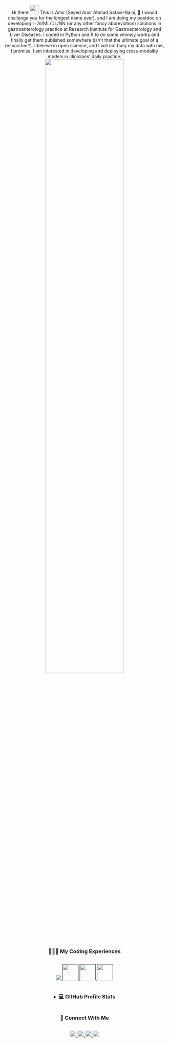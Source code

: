 <div align="center">
	
Hi there  <img src="https://media.giphy.com/media/hvRJCLFzcasrR4ia7z/giphy.gif" width="28"> This is Amir (Seyed Amir Ahmad Safavi-Naini, 👯 I would challenge you for the longest name ever), and I am doing my postdoc on developing ✨ AI/ML/DL/NN (or any other fancy abbreviation) solutions in gastroenterology practice at Research Institute for Gastroenterology and Liver Diseases. I coded in Python and R to do some whimsy works and finally get them published somewhere (isn't that the ultimate goal of a researcher?). I believe in open science, and I will not bury my data with me, I promise. I am interested in developing and deploying cross-modality models in clinicians' daily practice.
  <a href="https://amirsafavi.com/">
    <img src="https://res.cloudinary.com/dlqbikbis/image/upload/v1680359671/Untitled_2240_600_px_mkzflm.png" width="70%">
  </a>
<h3 style="display: inline-block">👨🏻‍💻 My Coding Experiences</h3>
<p align="center">
  <a href="">
    <img src="https://skillicons.dev/icons?i=py,r,pytorch,docker,vscode,bash,github,wordpress,regex,html,ai,ps,git " />
     <img src="https://res.cloudinary.com/dlqbikbis/image/upload/v1703433744/DICOM_lqcblx.png" height="50"/>
    <img src="https://res.cloudinary.com/dlqbikbis/image/upload/v1703433744/xnat-17-brand-logo-980_tdlnhv.png" height="50"/>
    <img src="https://res.cloudinary.com/dlqbikbis/image/upload/v1703433744/1_44fD_VXcqw2kDWublQLONw_qeivhc.jpg" height="50"/>
  </a>
</p>
<div style="text-align:center;">

</div>


<details> 
  <summary><h3 style="display: inline-block">💻 GitHub Profile Stats</h3></summary>
  <br/>
  <p align="center">
    <a href="https://github.com/anuraghazra/github-readme-stats"><img alt="Amir's Github Stats" src="https://github-readme-stats.vercel.app/api?username=sdamirsa&show_icons=true&count_private=true&theme=algolia" height="192px"/></a>
  &nbsp;
	  <img src="https://github-readme-stats.vercel.app/api/top-langs?username=sdamirsa&show_icons=true&locale=en&layout=compact&theme=algolia" alt="sdamirsa" height="192px"/>

  <br/>
  <b>Note:</b> Top languages is only a metric of the languages my public code consists of and doesn't reflect experience or skill level.
  </p>

</details>



<h3 style="display: inline-block">🤝 Connect With Me </h3>
<P align="center">
	<a href="https://orcid.org/0000-0001-9295-9283">
	  <img src="https://img.shields.io/badge/ORCID-0000--0001--9295--9283-green?logo=orcid" height="20"/>
	</a>
	<a href="https://scholar.google.com/citations?user=31FZ_ZwAAAAJ&hl=en">
	  <img src="https://img.shields.io/badge/Google%20Scholar-My%20Publication-lightblue?logo=googlescholar" height="20"/>
	</a>
	<a href="https://www.linkedin.com/in/am1rsafavi/">
	  <img src="https://img.shields.io/badge/LinkedIn-My%20network-blue?logo=linkedin" height="20"/>
	</a>
	<a href="https://amirsafavi.com/">
	  <img src="https://img.shields.io/badge/Website-amirsafavi.com-red" height="20"/>
	</a>
</P>

  </div>

</div>


